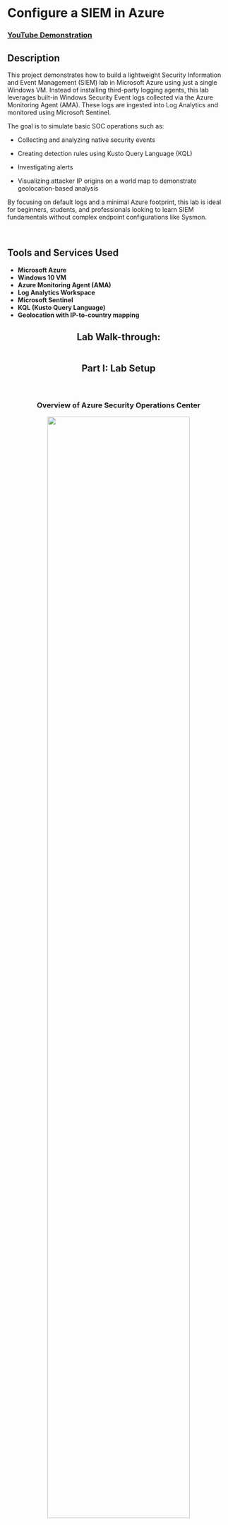 <h1>Configure a SIEM in Azure</h1>

 ### [YouTube Demonstration](https://youtu.be/7eJexJVCqJo)

<h2>Description</h2>
This project demonstrates how to build a lightweight Security Information and Event Management (SIEM) lab in Microsoft Azure using just a single Windows VM. Instead of installing third-party logging agents, this lab leverages built-in Windows Security Event logs collected via the Azure Monitoring Agent (AMA). These logs are ingested into Log Analytics and monitored using Microsoft Sentinel.

The goal is to simulate basic SOC operations such as:

- Collecting and analyzing native security events

- Creating detection rules using Kusto Query Language (KQL)

- Investigating alerts

- Visualizing attacker IP origins on a world map to demonstrate geolocation-based analysis

By focusing on default logs and a minimal Azure footprint, this lab is ideal for beginners, students, and professionals looking to learn SIEM fundamentals without complex endpoint configurations like Sysmon.


<br />


<h2>Tools and Services Used</h2>

- <b>Microsoft Azure</b> 
- <b>Windows 10 VM</b>
- <b>Azure Monitoring Agent (AMA)</b>
- <b>Log Analytics Workspace</b>
- <b>Microsoft Sentinel</b>
- <b>KQL (Kusto Query Language)</b>
- <b>Geolocation with IP-to-country mapping</b>

<div align="center">

<h2>Lab Walk-through:<br><br>
 
Part I: Lab Setup</h2><br>
<h3>Overview of Azure Security Operations Center</h3>

<img src="https://i.imgur.com/9icHPhr.png" height="80%" width="80%"/>

</div>

STEP 1: Microsoft Azure Subscription<br>
1.	Begin with an Azure subscription (free or paid): https://azure.microsoft.com/en-us/pricing/purchase-options/azure-account<br>
2.	Once subscribed, sign in here:  https://portal.azure.com<br><br>

STEP 2: Create a Resource Group<br>
1.	From the search bar on the home page of portal.azure.com, search for ‘resource groups’ and hit Enter.<br>
2.	In ‘Resource groups’ select ‘+ Create’ to create a new resource group.<br>
3.	Select Azure subscription from a list.<br>
4.	Enter the name of your resource group, mine is ‘SIEMLab’.<br>
5.	If satisfied with information entered in the fields, select ‘Review + Create’ and finally ‘+ Create’ to complete the process.<br><br>





<p align="center">
Launch the utility: <br/>

<br />
<br />
Select the disk:  <br/>
<img src="https://i.imgur.com/tcTyMUE.png" height="80%" width="80%" alt="Disk Sanitization Steps"/>
<br />
<br />
Enter the number of passes: <br/>
<img src="https://i.imgur.com/nCIbXbg.png" height="80%" width="80%" alt="Disk Sanitization Steps"/>
<br />
<br />
Confirm your selection:  <br/>
<img src="https://i.imgur.com/cdFHBiU.png" height="80%" width="80%" alt="Disk Sanitization Steps"/>
<br />
<br />
Wait for process to complete (may take some time):  <br/>
<img src="https://i.imgur.com/JL945Ga.png" height="80%" width="80%" alt="Disk Sanitization Steps"/>
<br />
<br />
Sanitization complete:  <br/>
<img src="https://i.imgur.com/K71yaM2.png" height="80%" width="80%" alt="Disk Sanitization Steps"/>
<br />
<br />
Observe the wiped disk:  <br/>
<img src="https://i.imgur.com/AeZkvFQ.png" height="80%" width="80%" alt="Disk Sanitization Steps"/>
</p>

<!--
 ```diff
- text in red
+ text in green
! text in orange
# text in gray
@@ text in purple (and bold)@@
```
--!>
